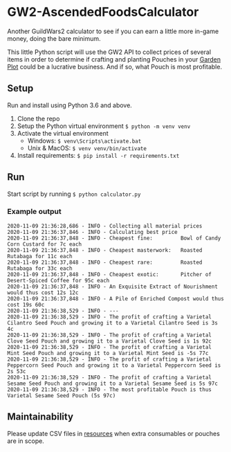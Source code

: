 # GW2-AscendedFoodsCalculator

Another GuildWars2 calculator to see if you can earn a little more in-game money, doing the bare minimum. 

This little Python script will use the GW2 API to collect prices of several items in order to determine if crafting and
planting Pouches in your [Garden Plot](https://wiki.guildwars2.com/wiki/Garden_plot) could be a lucrative business.
And if so, what Pouch is most profitable.

## Setup

Run and install using Python 3.6 and above.

1. Clone the repo
2. Setup the Python virtual environment `$ python -m venv venv`
3. Activate the virtual environment
    - Windows: `$ venv\Scripts\activate.bat` 
    - Unix & MacOS: `$ venv venv/bin/activate`
4. Install requirements: `$ pip install -r requirements.txt`

## Run

Start script by running `$ python calculator.py`

### Example output

```
2020-11-09 21:36:28,686 - INFO - Collecting all material prices
2020-11-09 21:36:37,846 - INFO - Calculating best price
2020-11-09 21:36:37,848 - INFO - Cheapest fine:         Bowl of Candy Corn Custard for 7c each
2020-11-09 21:36:37,848 - INFO - Cheapest masterwork:   Roasted Rutabaga for 11c each
2020-11-09 21:36:37,848 - INFO - Cheapest rare:         Roasted Rutabaga for 33c each
2020-11-09 21:36:37,848 - INFO - Cheapest exotic:       Pitcher of Desert-Spiced Coffee for 95c each
2020-11-09 21:36:37,848 - INFO - An Exquisite Extract of Nourishment would thus cost 12s 12c
2020-11-09 21:36:37,848 - INFO - A Pile of Enriched Compost would thus cost 19s 60c
2020-11-09 21:36:38,529 - INFO - ---
2020-11-09 21:36:38,529 - INFO - The profit of crafting a Varietal Cilantro Seed Pouch and growing it to a Varietal Cilantro Seed is 3s 4c
2020-11-09 21:36:38,529 - INFO - The profit of crafting a Varietal Clove Seed Pouch and growing it to a Varietal Clove Seed is 1s 92c
2020-11-09 21:36:38,529 - INFO - The profit of crafting a Varietal Mint Seed Pouch and growing it to a Varietal Mint Seed is -5s 77c
2020-11-09 21:36:38,529 - INFO - The profit of crafting a Varietal Peppercorn Seed Pouch and growing it to a Varietal Peppercorn Seed is 2s 53c
2020-11-09 21:36:38,529 - INFO - The profit of crafting a Varietal Sesame Seed Pouch and growing it to a Varietal Sesame Seed is 5s 97c
2020-11-09 21:36:38,529 - INFO - The most profitable Pouch is thus Varietal Sesame Seed Pouch (5s 97c)
```

## Maintainability

Please update CSV files in [resources](./resources) when extra consumables or pouches are in scope. 
